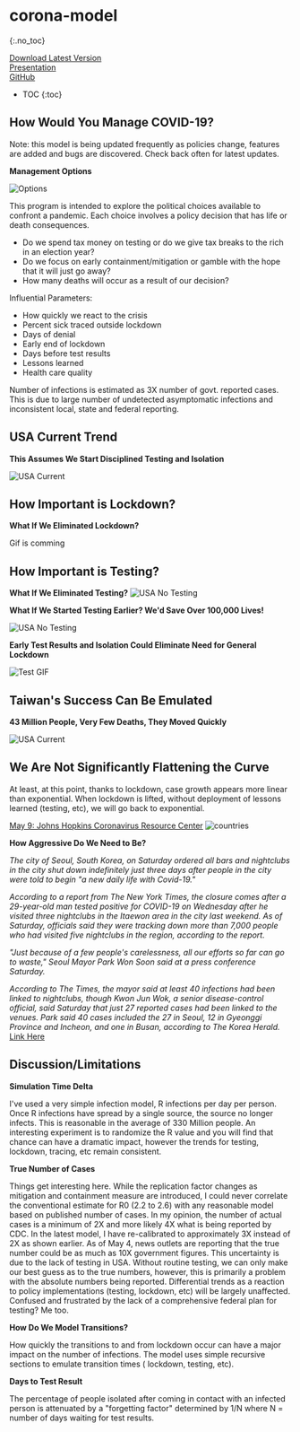 # corona-model
{:.no_toc} 

[Download Latest Version](https://github.com/corona-python/corona-model/releases)  
[Presentation](https://github.com/corona-python/corona-model/blob/master/corona.pdf)  
[GitHub](https://github.com/corona-python/corona-model)  

* TOC
{:toc}

## How Would You Manage COVID-19?
Note: this model is being updated frequently as policies change, features are added and bugs are discovered. 
Check back often for latest updates.

**Management Options**

![Options](https://raw.githubusercontent.com/wiki/corona-python/corona-model/images/options.PNG)

This program is intended to explore the political choices available to confront a pandemic.
Each choice involves a policy decision that has life or death consequences. 
- Do we spend tax money on testing or do we give tax breaks to the rich in an election year?
- Do we focus on early containment/mitigation or gamble with the hope that it will just go away?
- How many deaths will occur as a result of our decision?

Influential Parameters:
- How quickly we react to the crisis
- Percent sick traced outside lockdown
- Days of denial
- Early end of lockdown
- Days before test results
- Lessons learned
- Health care quality

Number of infections is estimated as 3X number of govt. reported cases. This is due to large number of undetected asymptomatic infections and inconsistent local, state and federal reporting.

## USA Current Trend
**This Assumes We Start Disciplined Testing and Isolation**

![USA Current](https://raw.githubusercontent.com/wiki/corona-python/corona-model/images/usa.png)

## How Important is Lockdown?
**What If We Eliminated Lockdown?**

Gif is comming

## How Important is Testing?
**What If We Eliminated Testing?**
![USA No Testing](https://raw.githubusercontent.com/wiki/corona-python/corona-model/images/no_testing.png)

**What If We Started Testing Earlier? We'd Save Over 100,000 Lives!**

![USA No Testing](https://raw.githubusercontent.com/wiki/corona-python/corona-model/images/test_early.png)

**Early Test Results and Isolation Could Eliminate Need for General Lockdown**

![Test GIF](https://raw.githubusercontent.com/wiki/corona-python/corona-model/images/output_7y4R8d.gif)

## Taiwan's Success Can Be Emulated
**43 Million People, Very Few Deaths, They Moved Quickly**

![USA Current](https://raw.githubusercontent.com/wiki/corona-python/corona-model/images/taiwan_flat.png)
 
## We Are Not Significantly Flattening the Curve
At least, at this point, thanks to lockdown, case growth appears more linear than exponential. When lockdown is lifted, without deployment of lessons learned (testing, etc), we will go back to exponential.

[May 9: Johns Hopkins Coronavirus Resource Center](https://coronavirus.jhu.edu/data/cumulative-cases)
![countries](https://raw.githubusercontent.com/wiki/corona-python/corona-model/images/countries_may9.png)

**How Aggressive Do We Need to Be?**

_The city of Seoul, South Korea, on Saturday ordered all bars and nightclubs in the city shut down indefinitely just three days after people in the city were told to begin "a new daily life with Covid-19."_

_According to a report from The New York Times, the closure comes after a 29-year-old man tested positive for COVID-19 on Wednesday after he visited three nightclubs in the Itaewon area in the city last weekend. As of Saturday, officials said they were tracking down more than 7,000 people who had visited five nightclubs in the region, according to the report._

_"Just because of a few people's carelessness, all our efforts so far can go to waste," Seoul Mayor Park Won Soon said at a press conference Saturday._

_According to The Times, the mayor said at least 40 infections had been linked to nightclubs, though Kwon Jun Wok, a senior disease-control official, said Saturday that just 27 reported cases had been linked to the venues.
Park said 40 cases included the 27 in Seoul, 12 in Gyeonggi Province and Incheon, and one in Busan, according to The Korea Herald._
[Link Here](https://www.businessinsider.com/seoul-bars-and-clubs-closed-after-covid-19-cases-linked-2020-5)

## Discussion/Limitations
**Simulation Time Delta**

I've used a very simple infection model, R infections per day per person. Once R infections have spread by a single source, 
the source no longer infects. This is reasonable in the average of 330 Million people. An interesting experiment is to 
randomize the R value and you will find that chance can have a dramatic impact, however the trends for testing, 
lockdown, tracing, etc remain consistent.

**True Number of Cases**

Things get interesting here. While the replication factor changes as mitigation and containment measure are introduced, 
I could never correlate the conventional estimate for R0 (2.2 to 2.6) with any reasonable model based on published number of cases. 
In my opinion, the number of actual cases is a minimum of 2X and more likely 4X what is being reported by CDC. In the latest model, I have re-calibrated  to approximately 3X instead of 2X as shown earlier. As of May 4, news outlets are reporting that the true number could be as much as 10X government figures. This uncertainty is due to the lack of testing in USA. Without routine testing, we can only make our best guess as to the true numbers, however, this is primarily a problem with the absolute numbers being reported. Differential trends as a reaction to policy implementations (testing, lockdown, etc) will be largely unaffected. Confused and frustrated by the lack of a comprehensive federal plan for testing? Me too.

**How Do We Model Transitions?**

How quickly the transitions to and from lockdown occur can have a major impact on the number of infections. The model uses simple recursive sections to emulate transition times ( lockdown, testing, etc).

**Days to Test Result**

The percentage of people isolated after coming in contact with an infected person is attenuated by a "forgetting factor" determined by 1/N where N = number of days waiting for test results. 
